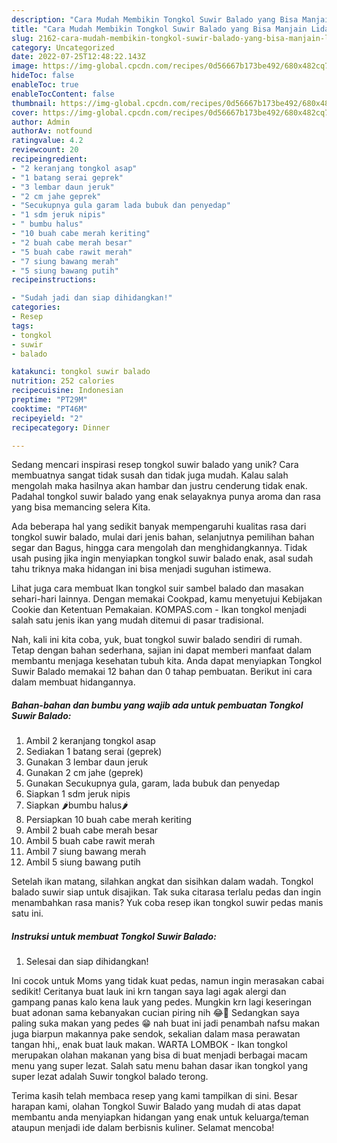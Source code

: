 ```yaml
---
description: "Cara Mudah Membikin Tongkol Suwir Balado yang Bisa Manjain Lidah"
title: "Cara Mudah Membikin Tongkol Suwir Balado yang Bisa Manjain Lidah"
slug: 2162-cara-mudah-membikin-tongkol-suwir-balado-yang-bisa-manjain-lidah
category: Uncategorized
date: 2022-07-25T12:48:22.143Z
image: https://img-global.cpcdn.com/recipes/0d56667b173be492/680x482cq70/tongkol-suwir-balado-foto-resep-utama.jpg
hideToc: false
enableToc: true
enableTocContent: false
thumbnail: https://img-global.cpcdn.com/recipes/0d56667b173be492/680x482cq70/tongkol-suwir-balado-foto-resep-utama.jpg
cover: https://img-global.cpcdn.com/recipes/0d56667b173be492/680x482cq70/tongkol-suwir-balado-foto-resep-utama.jpg
author: Admin
authorAv: notfound
ratingvalue: 4.2
reviewcount: 20
recipeingredient:
- "2 keranjang tongkol asap"
- "1 batang serai geprek"
- "3 lembar daun jeruk"
- "2 cm jahe geprek"
- "Secukupnya gula garam lada bubuk dan penyedap"
- "1 sdm jeruk nipis"
- " bumbu halus"
- "10 buah cabe merah keriting"
- "2 buah cabe merah besar"
- "5 buah cabe rawit merah"
- "7 siung bawang merah"
- "5 siung bawang putih"
recipeinstructions:

- "Sudah jadi dan siap dihidangkan!"
categories:
- Resep
tags:
- tongkol
- suwir
- balado

katakunci: tongkol suwir balado 
nutrition: 252 calories
recipecuisine: Indonesian
preptime: "PT29M"
cooktime: "PT46M"
recipeyield: "2"
recipecategory: Dinner

---
```





Sedang mencari inspirasi resep tongkol suwir balado yang unik? Cara membuatnya sangat tidak susah dan tidak juga mudah. Kalau salah mengolah maka hasilnya akan hambar dan justru cenderung tidak enak. Padahal tongkol suwir balado yang enak selayaknya punya aroma dan rasa yang bisa memancing selera Kita.





Ada beberapa hal yang sedikit banyak mempengaruhi kualitas rasa dari tongkol suwir balado, mulai dari jenis bahan, selanjutnya pemilihan bahan segar dan Bagus, hingga cara mengolah dan menghidangkannya. Tidak usah pusing jika ingin menyiapkan tongkol suwir balado enak,      asal sudah tahu triknya maka hidangan ini bisa menjadi suguhan istimewa.














Lihat juga cara membuat Ikan tongkol suir sambel balado dan masakan sehari-hari lainnya. Dengan memakai Cookpad, kamu menyetujui Kebijakan Cookie dan Ketentuan Pemakaian. KOMPAS.com - Ikan tongkol menjadi salah satu jenis ikan yang mudah ditemui di pasar tradisional.






Nah, kali ini kita coba, yuk, buat tongkol suwir balado sendiri di rumah. Tetap dengan bahan sederhana, sajian ini dapat memberi manfaat dalam membantu menjaga kesehatan tubuh kita. Anda dapat menyiapkan Tongkol Suwir Balado memakai 12 bahan dan 0 tahap pembuatan. Berikut ini cara dalam membuat hidangannya.

<!--inarticleads1-->

##### Bahan-bahan dan bumbu yang wajib ada untuk pembuatan Tongkol Suwir Balado:

1. Ambil 2 keranjang tongkol asap
1. Sediakan 1 batang serai (geprek)
1. Gunakan 3 lembar daun jeruk
1. Gunakan 2 cm jahe (geprek)
1. Gunakan Secukupnya gula, garam, lada bubuk dan penyedap
1. Siapkan 1 sdm jeruk nipis
1. Siapkan  🌶bumbu halus🌶
1. Persiapkan 10 buah cabe merah keriting
1. Ambil 2 buah cabe merah besar
1. Ambil 5 buah cabe rawit merah
1. Ambil 7 siung bawang merah
1. Ambil 5 siung bawang putih


Setelah ikan matang, silahkan angkat dan sisihkan dalam wadah. Tongkol balado suwir siap untuk disajikan. Tak suka citarasa terlalu pedas dan ingin menambahkan rasa manis? Yuk coba resep ikan tongkol suwir pedas manis satu ini. 

<!--inarticleads2-->

##### Instruksi untuk membuat Tongkol Suwir Balado:


1. Selesai dan siap dihidangkan!

Ini cocok untuk Moms yang tidak kuat pedas, namun ingin merasakan cabai sedikit! Ceritanya buat lauk ini krn tangan saya lagi agak alergi dan gampang panas kalo kena lauk yang pedes. Mungkin krn lagi keseringan buat adonan sama kebanyakan cucian piring nih 😂🤭 Sedangkan saya paling suka makan yang pedes 😁 nah buat ini jadi penambah nafsu makan juga biarpun makannya pake sendok, sekalian dalam masa perawatan tangan hhi,, enak buat lauk makan. WARTA LOMBOK - Ikan tongkol merupakan olahan makanan yang bisa di buat menjadi berbagai macam menu yang super lezat. Salah satu menu bahan dasar ikan tongkol yang super lezat adalah Suwir tongkol balado terong. 

Terima kasih telah membaca resep yang kami tampilkan di sini. Besar harapan kami, olahan Tongkol Suwir Balado yang mudah di atas dapat membantu anda menyiapkan hidangan yang enak untuk keluarga/teman ataupun menjadi ide dalam berbisnis kuliner. Selamat mencoba!
